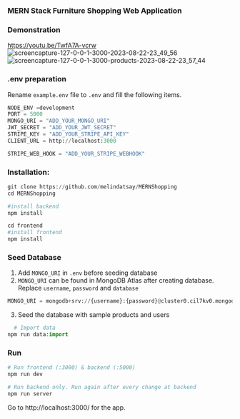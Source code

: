 ### MERN Stack Furniture Shopping Web Application
### Demonstration
https://youtu.be/TwfA7A-vcrw
[](url)
![screencapture-127-0-0-1-3000-2023-08-22-23_49_56](https://github.com/melindatsay/MERNShopping/assets/22477611/fe1dd683-1f3b-4f19-9c66-a833fee0ba75)
![screencapture-127-0-0-1-3000-products-2023-08-22-23_57_44](https://github.com/melindatsay/MERNShopping/assets/22477611/7940c44f-4ffb-4765-b265-f589bf78abb8)
### .env preparation

Rename `example.env` file to `.env` and fill the following items.

```python
NODE_ENV =development
PORT = 5000
MONGO_URI = "ADD_YOUR_MONGO_URI"
JWT_SECRET = "ADD_YOUR_JWT_SECRET"
STRIPE_KEY = "ADD_YOUR_STRIPE_API_KEY"
CLIENT_URL = http://localhost:3000

STRIPE_WEB_HOOK = "ADD_YOUR_STRIPE_WEBHOOK"
```

### Installation:

```python
git clone https://github.com/melindatsay/MERNShopping
cd MERNShopping

#install backend
npm install

cd frontend
#install frontend
npm install
```

### Seed Database

1.  Add `MONGO_URI` in `.env` before seeding database
2.  `MONGO_URI` can be found in MongoDB Atlas after creating database. Replace `username`, `password` and `database`

```python
MONGO_URI = mongodb+srv://{username}:{password}@cluster0.cil7kv0.mongodb.net/{database}?retryWrites=true&w=majority
```

3. Seed the database with sample products and users

```python
  # Import data
npm run data:import
```

### Run

```python
# Run frontend (:3000) & backend (:5000)
npm run dev

# Run backend only. Run again after every change at backend
npm run server
```

Go to http://localhost:3000/ for the app.
